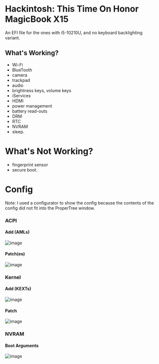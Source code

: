 #  Hackintosh: This Time On Honor MagicBook X15
An EFI file for the ones with i5-10210U, and no keyboard backlighting variant.
## What's Working?
*   Wi-Fi
*   BlueTooth
*   camera
*   trackpad
*   audio
*   brightness keys, volume keys
*   iServices
*   HDMI
*   power management
*   battery read-outs
*   DRM
*   RTC
*   NVRAM
*   sleep.
#  What's Not Working?
*   fingerprint sensor
*   secure boot.
# Config
Note: I used a configurator to show the config because the contents of the config did not fit into the ProperTree window.
###  ACPI
####  Add (AMLs)
![image](https://github.com/Turkifier/Honor-MagicBook-X15-Hackintosh/assets/34972126/0e77b3be-b324-4cb4-ad32-44a7457e2428)
####  Patch(es)
![image](https://github.com/Turkifier/Honor-MagicBook-X15-Hackintosh/assets/34972126/e8a9c307-b079-4fa4-8935-b5a1c8d9cf57)
### Kernel
#### Add (KEXTs)
![image](https://github.com/Turkifier/Honor-MagicBook-X15-Hackintosh/assets/34972126/c315b054-1489-4d7c-acd7-aff45ea70368)
#### Patch
![image](https://github.com/Turkifier/Honor-MagicBook-X15-Hackintosh/assets/34972126/7b3096f8-ef3b-41e9-bfa1-92911f489df6)
### NVRAM
####  Boot Arguments
![image](https://github.com/Turkifier/Honor-MagicBook-X15-Hackintosh/assets/34972126/47e99a65-dab7-4815-926c-98e8850bd8a6)
